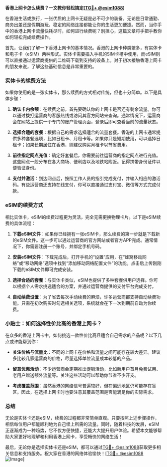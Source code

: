 **香港上网卡怎么续费？一文教你轻松搞定[[TG💪+ @esim1088](https://t.me/s/esim1088)]**

在香港生活或旅行，一张优质的上网卡无疑是必不可少的装备。无论是日常通勤、商务出差还是假期游玩，稳定的网络连接都能让你的生活更加便捷。然而，当你手中的香港上网卡流量快耗尽时，如何进行续费呢？别担心，这篇文章将手把手教你如何轻松完成续费操作。

首先，让我们了解一下香港上网卡的基本情况。香港的上网卡种类繁多，有实体卡和电子卡（eSIM）两种形式。实体卡需要插入手机的SIM卡槽中使用，而eSIM则可以直接通过运营商提供的二维码下载到支持的设备上。对于初次接触香港上网卡的朋友来说，了解这些基础信息是非常重要的。

### 实体卡的续费方法

如果你使用的是一张实体卡，那么续费的方式相对传统，但也十分简单。以下是具体步骤：

1. **确认卡内余额**：在续费之前，首先要确认你的上网卡是否还有剩余流量。你可以通过拨打运营商的客服热线或访问其官方网站来查询。通常情况下，运营商会在网站上提供一个专门的账户管理页面，登录后即可查看当前的流量状态。

2. **选择合适的套餐**：根据自己的需求选择适合的流量套餐。香港的上网卡通常提供多种套餐选项，比如日租卡、月租卡等。如果你只是短期使用，可以选择日租卡；如果长期居住在香港，则建议购买月租卡以节省费用。

3. **前往指定网点充值**：确定好套餐后，你需要前往运营商的指定网点进行充值。这些网点一般分布在各大商场、便利店以及地铁站附近。记得携带身份证件以便验证身份。

4. **支付并激活**：到达网点后，按照工作人员的指引完成支付，并输入相应的激活码。有些运营商还支持在线支付，你可以直接通过支付宝、微信等方式完成付款。

### eSIM的续费方式

相比实体卡，eSIM的续费过程更为灵活，完全无需更换物理卡片。以下是eSIM续费的具体流程：

1. **下载eSIM文件**：如果你已经拥有一张eSIM卡，那么续费的第一步就是下载新的eSIM文件。这一步可以通过运营商的官方网站或者官方APP完成。通常情况下，你需要注册一个账号，并绑定手机号码。

2. **安装eSIM文件**：下载完成后，打开手机的“设置”应用，在“蜂窝移动网络”或“移动网络”选项中找到“添加移动网络配置文件”的功能。点击后上传刚刚下载的eSIM文件即可完成安装。

3. **选择合适的套餐**：与实体卡类似，eSIM也提供了多种套餐供用户选择。你可以根据个人需求挑选适合的方案，并通过运营商提供的支付平台完成支付。

4. **自动续费设置**：为了省去每次手动续费的麻烦，许多运营商都支持自动续费功能。只需在初次购买时勾选相关选项，系统就会在下一次到期前自动为你续费。

### 小贴士：如何选择性价比高的香港上网卡？

在众多的香港上网卡中，如何挑选一款性价比高且适合自己需求的产品呢？以下几点或许能帮到你：

- **关注价格与流量比**：不同的上网卡在价格和流量之间可能存在较大差异。建议多比较几家运营商的价格，尽量选择单位流量成本较低的产品。
  
- **留意优惠活动**：不少运营商会定期推出促销活动，比如新用户首月免费试用、老用户赠送额外流量等。关注这些活动可以帮助你节省不少开支。

- **考虑覆盖范围**：虽然香港的网络信号普遍较好，但在偏远地区仍可能存在盲区。因此，在选择上网卡时也要注意其覆盖范围是否能满足你的实际需求。

### 总结

无论是实体卡还是eSIM，续费的过程都非常简单直观。只要按照上述步骤操作，相信每位用户都能顺利地为自己续上所需的流量。同时，随着科技的发展，eSIM正逐渐成为一种趋势，它不仅方便快捷，还能大大提升用户体验。希望本文能够帮助大家更好地理解和利用香港上网卡，享受畅快的网络生活！

最后，无论你是选择实体卡还是eSIM，都可以通过[TG💪+ @esim1088](https://t.me/s/esim1088)获取更多相关信息和支持服务。祝大家在香港的网络体验愉快！[[TG💪+ @esim1088](https://t.me/s/esim1088) ![Image](https://i.postimg.cc/4NQfJmqS/Snipaste-2025-05-13-00-14-12.png)]